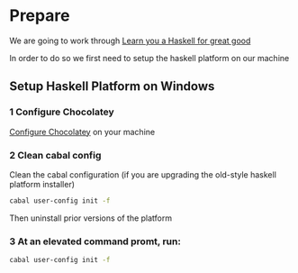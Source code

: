 # Prepare

We are going to work through [Learn you a Haskell for great good](http://learnyouahaskell.com/)

In order to do so we first need to setup the haskell platform on our machine

## Setup Haskell Platform on Windows

### 1 Configure Chocolatey

[Configure Chocolatey](https://chocolatey.org/install) on your machine

### 2 Clean cabal config

Clean the cabal configuration (if you are upgrading the old-style haskell platform installer)

```sh
cabal user-config init -f 
```
Then uninstall prior versions of the platform

### 3 At an elevated command promt, run:

```sh
cabal user-config init -f 
```

